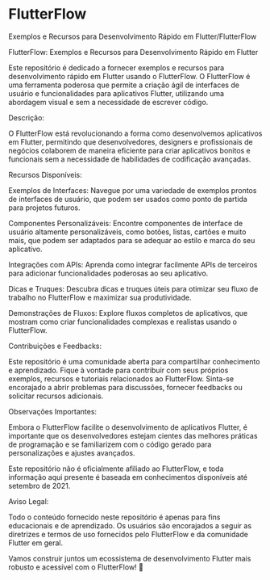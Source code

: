 # FlutterFlow
Exemplos e Recursos para Desenvolvimento Rápido em Flutter/FlutterFlow

FlutterFlow: Exemplos e Recursos para Desenvolvimento Rápido em Flutter

Este repositório é dedicado a fornecer exemplos e recursos para desenvolvimento rápido em Flutter usando o FlutterFlow. O FlutterFlow é uma ferramenta poderosa que permite a criação ágil de interfaces de usuário e funcionalidades para aplicativos Flutter, utilizando uma abordagem visual e sem a necessidade de escrever código.

Descrição:

O FlutterFlow está revolucionando a forma como desenvolvemos aplicativos em Flutter, permitindo que desenvolvedores, designers e profissionais de negócios colaborem de maneira eficiente para criar aplicativos bonitos e funcionais sem a necessidade de habilidades de codificação avançadas.

Recursos Disponíveis:

Exemplos de Interfaces: Navegue por uma variedade de exemplos prontos de interfaces de usuário, que podem ser usados como ponto de partida para projetos futuros.

Componentes Personalizáveis: Encontre componentes de interface de usuário altamente personalizáveis, como botões, listas, cartões e muito mais, que podem ser adaptados para se adequar ao estilo e marca do seu aplicativo.

Integrações com APIs: Aprenda como integrar facilmente APIs de terceiros para adicionar funcionalidades poderosas ao seu aplicativo.

Dicas e Truques: Descubra dicas e truques úteis para otimizar seu fluxo de trabalho no FlutterFlow e maximizar sua produtividade.

Demonstrações de Fluxos: Explore fluxos completos de aplicativos, que mostram como criar funcionalidades complexas e realistas usando o FlutterFlow.

Contribuições e Feedbacks:

Este repositório é uma comunidade aberta para compartilhar conhecimento e aprendizado. Fique à vontade para contribuir com seus próprios exemplos, recursos e tutoriais relacionados ao FlutterFlow. Sinta-se encorajado a abrir problemas para discussões, fornecer feedbacks ou solicitar recursos adicionais.

Observações Importantes:

Embora o FlutterFlow facilite o desenvolvimento de aplicativos Flutter, é importante que os desenvolvedores estejam cientes das melhores práticas de programação e se familiarizem com o código gerado para personalizações e ajustes avançados.

Este repositório não é oficialmente afiliado ao FlutterFlow, e toda informação aqui presente é baseada em conhecimentos disponíveis até setembro de 2021.

Aviso Legal:

Todo o conteúdo fornecido neste repositório é apenas para fins educacionais e de aprendizado. Os usuários são encorajados a seguir as diretrizes e termos de uso fornecidos pelo FlutterFlow e da comunidade Flutter em geral.

Vamos construir juntos um ecossistema de desenvolvimento Flutter mais robusto e acessível com o FlutterFlow! 🚀
